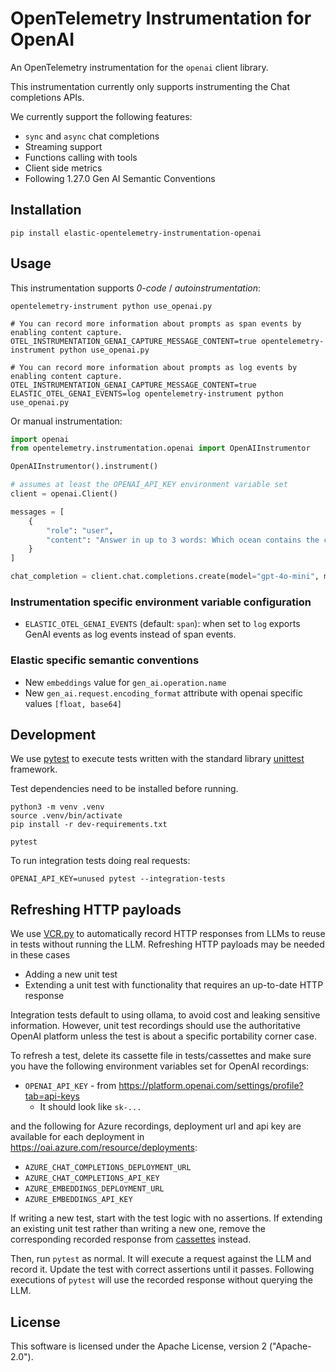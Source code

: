 # OpenTelemetry Instrumentation for OpenAI

An OpenTelemetry instrumentation for the `openai` client library.

This instrumentation currently only supports instrumenting the Chat completions APIs.

We currently support the following features:
- `sync` and `async` chat completions
- Streaming support
- Functions calling with tools
- Client side metrics
- Following 1.27.0 Gen AI Semantic Conventions

## Installation

```
pip install elastic-opentelemetry-instrumentation-openai
```

## Usage

This instrumentation supports *0-code* / *autoinstrumentation*:

```
opentelemetry-instrument python use_openai.py

# You can record more information about prompts as span events by enabling content capture.
OTEL_INSTRUMENTATION_GENAI_CAPTURE_MESSAGE_CONTENT=true opentelemetry-instrument python use_openai.py

# You can record more information about prompts as log events by enabling content capture.
OTEL_INSTRUMENTATION_GENAI_CAPTURE_MESSAGE_CONTENT=true ELASTIC_OTEL_GENAI_EVENTS=log opentelemetry-instrument python use_openai.py
```

Or manual instrumentation:

```python
import openai
from opentelemetry.instrumentation.openai import OpenAIInstrumentor

OpenAIInstrumentor().instrument()

# assumes at least the OPENAI_API_KEY environment variable set
client = openai.Client()

messages = [
    {
        "role": "user",
        "content": "Answer in up to 3 words: Which ocean contains the canarian islands?",
    }
]

chat_completion = client.chat.completions.create(model="gpt-4o-mini", messages=messages)
```

### Instrumentation specific environment variable configuration

- `ELASTIC_OTEL_GENAI_EVENTS` (default: `span`): when set to `log` exports GenAI events as
log events instead of span events.

### Elastic specific semantic conventions

- New `embeddings` value for `gen_ai.operation.name`
- New `gen_ai.request.encoding_format` attribute with openai specific values `[float, base64]`

## Development

We use [pytest](https://docs.pytest.org/en/stable/) to execute tests written with the standard
library [unittest](https://docs.python.org/3/library/unittest.html) framework.

Test dependencies need to be installed before running.

```
python3 -m venv .venv
source .venv/bin/activate
pip install -r dev-requirements.txt

pytest
```

To run integration tests doing real requests:

```
OPENAI_API_KEY=unused pytest --integration-tests
```

## Refreshing HTTP payloads

We use [VCR.py](https://vcrpy.readthedocs.io/en/latest/) to automatically record HTTP responses from
LLMs to reuse in tests without running the LLM. Refreshing HTTP payloads may be needed in these
cases

- Adding a new unit test
- Extending a unit test with functionality that requires an up-to-date HTTP response

Integration tests default to using ollama, to avoid cost and leaking sensitive information.
However, unit test recordings should use the authoritative OpenAI platform unless the test is
about a specific portability corner case.

To refresh a test, delete its cassette file in tests/cassettes and make sure you have the
following environment variables set for OpenAI recordings:

* `OPENAI_API_KEY` - from https://platform.openai.com/settings/profile?tab=api-keys
  * It should look like `sk-...` 

and the following for Azure recordings, deployment url and api key are available for each deployment
in https://oai.azure.com/resource/deployments:

* `AZURE_CHAT_COMPLETIONS_DEPLOYMENT_URL`
* `AZURE_CHAT_COMPLETIONS_API_KEY`
* `AZURE_EMBEDDINGS_DEPLOYMENT_URL`
* `AZURE_EMBEDDINGS_API_KEY`

If writing a new test, start with the test logic with no assertions. If extending an existing unit test
rather than writing a new one, remove the corresponding recorded response from [cassettes](./tests/cassettes/)
instead.

Then, run `pytest` as normal. It will execute a request against the LLM and record it. Update the
test with correct assertions until it passes. Following executions of `pytest` will use the recorded
response without querying the LLM.

## License

This software is licensed under the Apache License, version 2 ("Apache-2.0").

